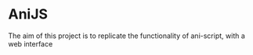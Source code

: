 # AniJS

The aim of this project is to replicate the functionality of ani-script, with a web interface
